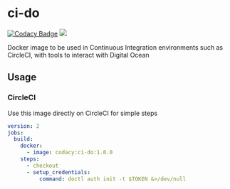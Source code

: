 # ci-do
[![Codacy Badge](https://api.codacy.com/project/badge/Grade/a9231f0c49ff4be9b00f79930207d224)](https://www.codacy.com/gh/codacy/ci-do?utm_source=github.com&amp;utm_medium=referral&amp;utm_content=codacy/ci-do&amp;utm_campaign=Badge_Grade)
[![](https://images.microbadger.com/badges/version/codacy/ci-do.svg)](https://microbadger.com/images/codacy/ci-do "Get your own version badge on microbadger.com")

Docker image to be used in Continuous Integration environments such as CircleCI, with tools to interact with Digital Ocean

## Usage

### CircleCI

Use this image directly on CircleCI for simple steps

```yaml
version: 2
jobs:
  build:
    docker:
      - image: codacy:ci-do:1.0.0
    steps:
      - checkout
      - setup_credentials:
          command: doctl auth init -t $TOKEN &>/dev/null
```
